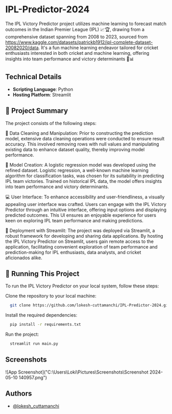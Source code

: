 
# IPL-Predictor-2024


The IPL Victory Predictor project utilizes machine learning to forecast match outcomes in the Indian Premier League (IPL) 📈🏆, drawing from a comprehensive dataset spanning from 2008 to 2023, sourced from https://www.kaggle.com/datasets/patrickb1912/ipl-complete-dataset-20082020/data. It's a fun machine learning endeavor tailored for cricket enthusiasts interested in both cricket and machine learning, offering insights into team performance and victory determinants 💪📊

## Technical Details

- **Scripting Language**: Python
- **Hosting Platform**: Streamlit

## 📑 Project Summary
The project consists of the following steps:

🧹 Data Cleaning and Manipulation: Prior to constructing the prediction model, extensive data cleaning operations were conducted to ensure result accuracy. This involved removing rows with null values and manipulating existing data to enhance dataset quality, thereby improving model performance.

🔬 Model Creation: A logistic regression model was developed using the refined dataset. Logistic regression, a well-known machine learning algorithm for classification tasks, was chosen for its suitability in predicting IPL team victories. Trained on historical IPL data, the model offers insights into team performance and victory determinants.

💻 User Interface: To enhance accessibility and user-friendliness, a visually appealing user interface was crafted. Users can engage with the IPL Victory Predictor through an intuitive interface, offering input options and displaying predicted outcomes. This UI ensures an enjoyable experience for users keen on exploring IPL team performance and making predictions.

🚀 Deployment with Streamlit: The project was deployed via Streamlit, a robust framework for developing and sharing data applications. By hosting the IPL Victory Predictor on Streamlit, users gain remote access to the application, facilitating convenient exploration of team performance and prediction-making for IPL enthusiasts, data analysts, and cricket aficionados alike.

## 🔧 Running This Project

To run the IPL Victory Predictor on your local system, follow these steps:

Clone the repository to your local machine:



```bash
  git clone https://github.com/lokesh-cuttamanchi/IPL-Predictor-2024.git
```

Install the required dependencies:

```bash
  pip install -r requirements.txt
```

Run the project:

```bash
  streamlit run main.py
```

## Screenshots

![App Screenshot]("C:\Users\Loki\Pictures\Screenshots\Screenshot 2024-05-10 140957.png")


## Authors

- [@lokesh_cuttamanchi](https://github.com/lokesh-cuttamanchi)

